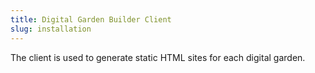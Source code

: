 ```yaml
---
title: Digital Garden Builder Client
slug: installation
---
```


The client is used to generate static HTML sites for each digital garden.

